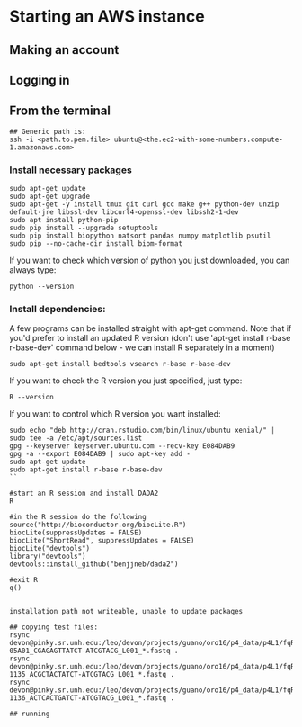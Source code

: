 # Starting an AWS instance

## Making an account

## Logging in


## From the terminal
```
## Generic path is:
ssh -i <path.to.pem.file> ubuntu@<the.ec2-with-some-numbers.compute-1.amazonaws.com>
```

### Install necessary packages
```
sudo apt-get update
sudo apt-get upgrade
sudo apt-get -y install tmux git curl gcc make g++ python-dev unzip default-jre libssl-dev libcurl4-openssl-dev libssh2-1-dev
sudo apt install python-pip
sudo pip install --upgrade setuptools
sudo pip install biopython natsort pandas numpy matplotlib psutil
sudo pip --no-cache-dir install biom-format
```

If you want to check which version of python you just downloaded, you can always type:
```
python --version
```

### Install dependencies:
A few programs can be installed straight with apt-get command. Note that if you'd prefer to install an updated R version (don't use 'apt-get install r-base r-base-dev' command below - we can install R separately in a moment)
```
sudo apt-get install bedtools vsearch r-base r-base-dev
```

If you want to check the R version you just specified, just type:
```
R --version
```
If you want to control which R version you want installed:
```
sudo echo "deb http://cran.rstudio.com/bin/linux/ubuntu xenial/" | sudo tee -a /etc/apt/sources.list
gpg --keyserver keyserver.ubuntu.com --recv-key E084DAB9
gpg -a --export E084DAB9 | sudo apt-key add -
sudo apt-get update
sudo apt-get install r-base r-base-dev
``

#start an R session and install DADA2
R

#in the R session do the following
source("http://bioconductor.org/biocLite.R")
biocLite(suppressUpdates = FALSE)
biocLite("ShortRead", suppressUpdates = FALSE)
biocLite("devtools")
library("devtools")
devtools::install_github("benjjneb/dada2")

#exit R
q()


installation path not writeable, unable to update packages

## copying test files:
rsync devon@pinky.sr.unh.edu:/leo/devon/projects/guano/oro16/p4_data/p4L1/fqRaw/negoro-05A01_CGAGAGTTATCT-ATCGTACG_L001_*.fastq .
rsync devon@pinky.sr.unh.edu:/leo/devon/projects/guano/oro16/p4_data/p4L1/fqRaw/oro16-1135_ACGCTACTATCT-ATCGTACG_L001_*.fastq .
rsync devon@pinky.sr.unh.edu:/leo/devon/projects/guano/oro16/p4_data/p4L1/fqRaw/oro16-1136_ACTCACTGATCT-ATCGTACG_L001_*.fastq .

## running 
